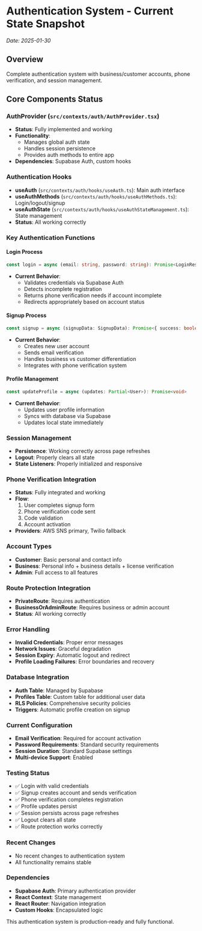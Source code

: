 # Authentication System - Current State Snapshot
*Date: 2025-01-30*

## Overview
Complete authentication system with business/customer accounts, phone verification, and session management.

## Core Components Status

### AuthProvider (`src/contexts/auth/AuthProvider.tsx`)
- **Status**: Fully implemented and working
- **Functionality**: 
  - Manages global auth state
  - Handles session persistence
  - Provides auth methods to entire app
- **Dependencies**: Supabase Auth, custom hooks

### Authentication Hooks
- **useAuth** (`src/contexts/auth/hooks/useAuth.ts`): Main auth interface
- **useAuthMethods** (`src/contexts/auth/hooks/useAuthMethods.ts`): Login/logout/signup
- **useAuthState** (`src/contexts/auth/hooks/useAuthStateManagement.ts`): State management
- **Status**: All working correctly

### Key Authentication Functions

#### Login Process
```typescript
const login = async (email: string, password: string): Promise<LoginResult>
```
- **Current Behavior**: 
  - Validates credentials via Supabase Auth
  - Detects incomplete registration
  - Returns phone verification needs if account incomplete
  - Redirects appropriately based on account status

#### Signup Process  
```typescript
const signup = async (signupData: SignupData): Promise<{ success: boolean; error?: string }>
```
- **Current Behavior**:
  - Creates new user account
  - Sends email verification
  - Handles business vs customer differentiation
  - Integrates with phone verification system

#### Profile Management
```typescript
const updateProfile = async (updates: Partial<User>): Promise<void>
```
- **Current Behavior**:
  - Updates user profile information
  - Syncs with database via Supabase
  - Updates local state immediately

### Session Management
- **Persistence**: Working correctly across page refreshes
- **Logout**: Properly clears all state
- **State Listeners**: Properly initialized and responsive

### Phone Verification Integration
- **Status**: Fully integrated and working
- **Flow**: 
  1. User completes signup form
  2. Phone verification code sent
  3. Code validation
  4. Account activation
- **Providers**: AWS SNS primary, Twilio fallback

### Account Types
- **Customer**: Basic personal and contact info
- **Business**: Personal info + business details + license verification
- **Admin**: Full access to all features

### Route Protection Integration
- **PrivateRoute**: Requires authentication
- **BusinessOrAdminRoute**: Requires business or admin account
- **Status**: All working correctly

### Error Handling
- **Invalid Credentials**: Proper error messages
- **Network Issues**: Graceful degradation
- **Session Expiry**: Automatic logout and redirect
- **Profile Loading Failures**: Error boundaries and recovery

### Database Integration
- **Auth Table**: Managed by Supabase
- **Profiles Table**: Custom table for additional user data
- **RLS Policies**: Comprehensive security policies
- **Triggers**: Automatic profile creation on signup

### Current Configuration
- **Email Verification**: Required for account activation
- **Password Requirements**: Standard security requirements
- **Session Duration**: Standard Supabase settings
- **Multi-device Support**: Enabled

### Testing Status
- ✅ Login with valid credentials
- ✅ Signup creates account and sends verification
- ✅ Phone verification completes registration
- ✅ Profile updates persist
- ✅ Session persists across page refreshes
- ✅ Logout clears all state
- ✅ Route protection works correctly

### Recent Changes
- No recent changes to authentication system
- All functionality remains stable

### Dependencies
- **Supabase Auth**: Primary authentication provider
- **React Context**: State management
- **React Router**: Navigation integration
- **Custom Hooks**: Encapsulated logic

This authentication system is production-ready and fully functional.